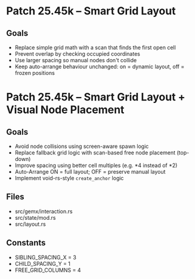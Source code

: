 
# Patch 25.45k – Smart Grid Layout

## Goals
- Replace simple grid math with a scan that finds the first open cell
- Prevent overlap by checking occupied coordinates
- Use larger spacing so manual nodes don't collide
- Keep auto-arrange behaviour unchanged: on = dynamic layout, off = frozen positions

# Patch 25.45k – Smart Grid Layout + Visual Node Placement

## Goals
- Avoid node collisions using screen-aware spawn logic
- Replace fallback grid logic with scan-based free node placement (top-down)
- Improve spacing using better cell multiples (e.g. *4 instead of *2)
- Auto-Arrange ON = full layout; OFF = preserve manual layout
- Implement void-rs-style `create_anchor` logic

## Files
- src/gemx/interaction.rs
- src/state/mod.rs
- src/layout.rs

## Constants
- SIBLING_SPACING_X = 3
- CHILD_SPACING_Y = 1
- FREE_GRID_COLUMNS = 4


